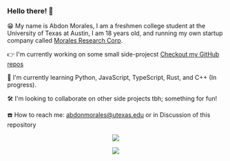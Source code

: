 ### Hello there! 👋

😁 My name is Abdon Morales, I am a freshmen college student at the University of Texas at Austin, I am 18 years old, and running my own startup company called [Morales Research Corp](https://gitlab.com/morales-research-corporation).

👉 I'm currently working on some small side-projecst [Checkout my GitHub repos](github.com/abdonmorales)

🏃 I'm currently learning Python, JavaScript, TypeScript, Rust, and C++ (In progress).

🛠 I'm looking to collaborate on other side projects tbh; something for fun!

☎️ How to reach me: abdonmorales@utexas.edu or in Discussion of this repository


<p align="center"><img align="center" src="https://github-readme-stats.vercel.app/api/top-langs/?username=abdonmorales&layout=compact&theme=dark"></p>

<p align="center"><img align="center" src="https://github-readme-stats.vercel.app/api?username=abdonmorales&show_icons=true&theme=radical)"></p>
<!--
**abdonmorales/abdonmorales** is a ✨ _special_ ✨ repository because its `README.md` (this file) appears on your GitHub profile.

Here are some ideas to get you started:

- 🔭 I’m currently working on ...
- 🌱 I’m currently learning ...
- 👯 I’m looking to collaborate on ...
- 🤔 I’m looking for help with ...
- 💬 Ask me about ...
- 📫 How to reach me: ...
- 😄 Pronouns: ...
- ⚡ Fun fact: ...
-->
